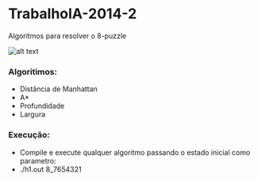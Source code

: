# TrabalhoIA-2014-2

Algoritmos para resolver o 8-puzzle

![alt text](https://github.com/vncsms/TrabalhoIA-2014-2/blob/master/src/8puzzle1.jpg "8-puzzle")

### Algoritimos:

- Distância de Manhattan
- A*
- Profundidade
- Largura

### Execução:

- Compile e execute qualquer algoritmo passando o estado inicial como parametro:
- ./h1.out 8_7654321

